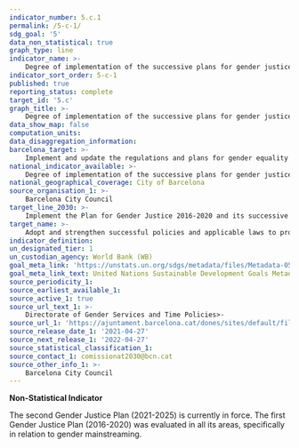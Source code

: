 ```yaml
---
indicator_number: 5.c.1
permalink: /5-c-1/
sdg_goal: '5'
data_non_statistical: true
graph_type: line
indicator_name: >-
    Degree of implementation of the successive plans for gender justice
indicator_sort_order: 5-c-1
published: true
reporting_status: complete
target_id: '5.c'
graph_title: >-
    Degree of implementation of the successive plans for gender justice
data_show_map: false
computation_units:
data_disaggregation_information:
barcelona_target: >-
    Implement and update the regulations and plans for gender equality in the City Council
national_indicator_available: >-
    Degree of implementation of the successive plans for gender justice
national_geographical_coverage: City of Barcelona
source_organisation_1: >-
    Barcelona City Council
target_line_2030: >-
    Implement the Plan for Gender Justice 2016-2020 and its successive updates during the 2020-2030 period. Target value 2030: Plans for Gender Justice 2016-2020, 2021-2025 and 2026-2030 approved and implemented
target_name: >-
    Adopt and strengthen successful policies and applicable laws to promote equality between genders and the empowerment of women and girls at all levels
indicator_definition:
un_designated_tier: 1
un_custodian_agency: World Bank (WB)
goal_meta_link: 'https://unstats.un.org/sdgs/metadata/files/Metadata-05-0c-01.pdf'
goal_meta_link_text: United Nations Sustainable Development Goals Metadata (pdf 894kB)
source_periodicity_1: 
source_earliest_available_1: 
source_active_1: true
source_url_text_1: >-
    Directorate of Gender Services and Time Policies>-
source_url_1: 'https://ajuntament.barcelona.cat/dones/sites/default/files/documentacio/seguiment_del_pla_per_la_justicia_de_genere_2018-2020.pdf' 'https://bcnroc.ajuntament.barcelona.cat/jspui/handle/11703/123474'
source_release_date_1: '2021-04-27'
source_next_release_1: '2022-04-27'
source_statistical_classification_1: 
source_contact_1: comissionat2030@bcn.cat
source_other_info_1: >-
    Barcelona City Council
---
```

**Non-Statistical Indicator**

The second Gender Justice Plan (2021-2025) is currently in force. The first Gender Justice Plan (2016-2020) was evaluated in all its areas, specifically in relation to gender mainstreaming.
